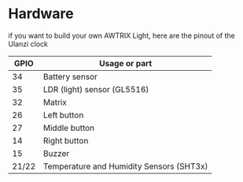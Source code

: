 # Hardware

if you want to build your own AWTRIX Light, here are the pinout of the Ulanzi clock  
  

| GPIO  | Usage or part                                 |
|-------|-----------------------------------------------|
| 34    | Battery sensor                                |
| 35    | LDR (light) sensor (GL5516)                   |
| 32    | Matrix                                        |
| 26    | Left button                                   |
| 27    | Middle button                                 |
| 14    | Right button                                  |
| 15    | Buzzer                                        |
| 21/22 | Temperature and Humidity Sensors (SHT3x)      |

